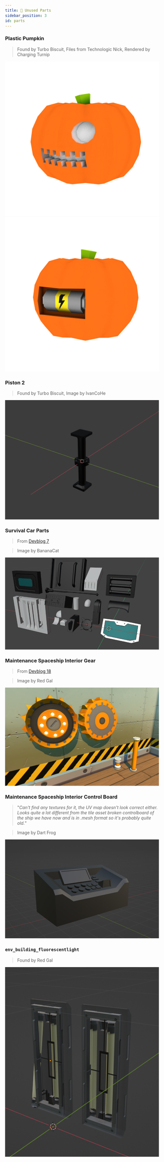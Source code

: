 ```yaml
---
title: 🧱 Unused Parts
sidebar_position: 3
id: parts
---
```


### Plastic Pumpkin
> Found by Turbo Biscuit, Files from Technologic Nick, Rendered by Charging Turnip

![](./pumpkin_front.png)
![](./pumpkin_back.png)

### Piston 2
> Found by Turbo Biscuit, Image by IvanCoHe

![](./piston2.png)

### Survival Car Parts
> From [Devblog 7](/devblog/7#cars-in-survival-mode)

> Image by BananaCat

![](./car-parts.png)

### Maintenance Spaceship Interior Gear
> From [Devblog 18](/devblog/18#the-crash)

> Image by Red Gal

![](./maintenance-spaceship-interior-gear.png)

### Maintenance Spaceship Interior Control Board
> "*Can't find any textures for it, the UV map doesn't look correct either. Looks quite a lot different from the tile asset broken controlboard of the ship we have now and is in .mesh format so it's probably quite old.*"

> Image by Dart Frog

![](./maintenance-spaceship-interior-control-board.png)

### `env_building_fluorescentlight`
> Found by Red Gal

![](./env_building_fluorescentlight.png)